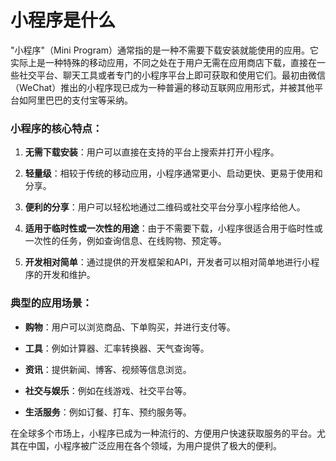 # 小程序是什么

"小程序"（Mini Program）通常指的是一种不需要下载安装就能使用的应用。它实际上是一种特殊的移动应用，不同之处在于用户无需在应用商店下载，直接在一些社交平台、聊天工具或者专门的小程序平台上即可获取和使用它们。最初由微信（WeChat）推出的小程序现已成为一种普遍的移动互联网应用形式，并被其他平台如阿里巴巴的支付宝等采纳。

### 小程序的核心特点：

1. **无需下载安装**：用户可以直接在支持的平台上搜索并打开小程序。
   
2. **轻量级**：相较于传统的移动应用，小程序通常更小、启动更快、更易于使用和分享。

3. **便利的分享**：用户可以轻松地通过二维码或社交平台分享小程序给他人。

4. **适用于临时性或一次性的用途**：由于不需要下载，小程序很适合用于临时性或一次性的任务，例如查询信息、在线购物、预定等。

5. **开发相对简单**：通过提供的开发框架和API，开发者可以相对简单地进行小程序的开发和维护。

### 典型的应用场景：

- **购物**：用户可以浏览商品、下单购买，并进行支付等。
  
- **工具**：例如计算器、汇率转换器、天气查询等。

- **资讯**：提供新闻、博客、视频等信息浏览。

- **社交与娱乐**：例如在线游戏、社交平台等。

- **生活服务**：例如订餐、打车、预约服务等。

在全球多个市场上，小程序已成为一种流行的、方便用户快速获取服务的平台。尤其在中国，小程序被广泛应用在各个领域，为用户提供了极大的便利。